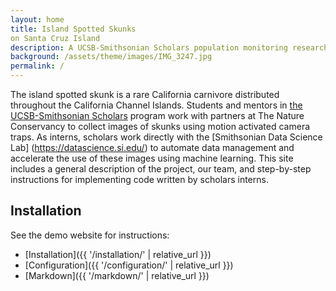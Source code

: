 ```yaml
---
layout: home
title: Island Spotted Skunks
on Santa Cruz Island
description: A UCSB-Smithsonian Scholars population monitoring research project
background: /assets/theme/images/IMG_3247.jpg
permalink: /
---
```


The island spotted skunk is a rare California carnivore distributed throughout the California Channel Islands. Students and mentors in [the UCSB-Smithsonian Scholars](https://oep.ucsb.edu/programs/smithsonian-scholars-program) program work with partners at The Nature Conservancy to collect images of skunks using motion activated camera traps. As interns, scholars work directly with the [Smithsonian Data Science Lab] (https://datascience.si.edu/) to automate data management and accelerate the use of these images using machine learning. This site includes a general description of the project, our team, and step-by-step instructions for implementing code written by scholars interns.

## Installation

See the demo website for instructions:

- [Installation]({{ '/installation/' | relative_url }})
- [Configuration]({{ '/configuration/' | relative_url }})
- [Markdown]({{ '/markdown/' | relative_url }})
